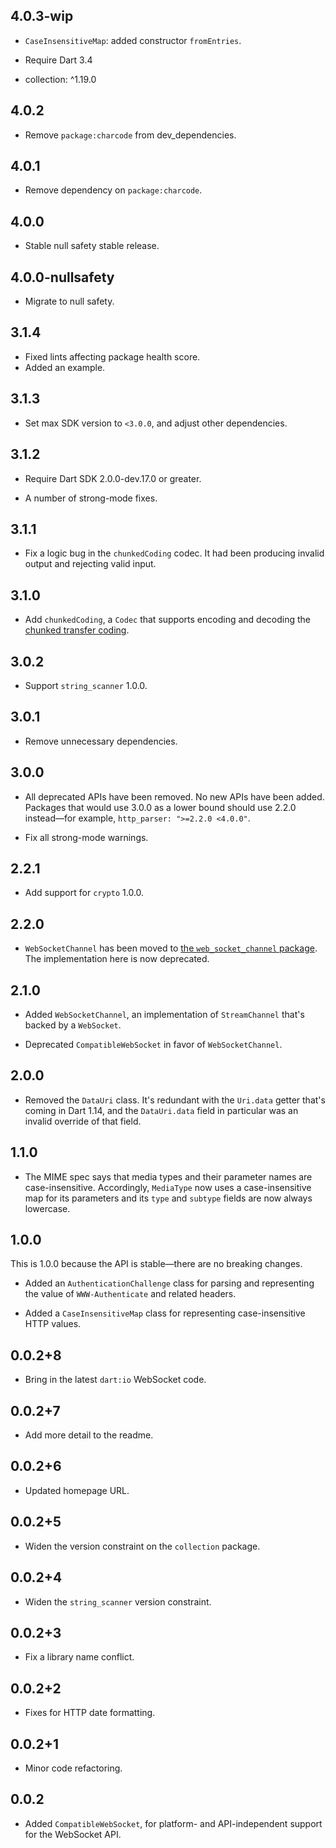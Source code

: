 ## 4.0.3-wip

* `CaseInsensitiveMap`: added constructor `fromEntries`.

* Require Dart 3.4

* collection: ^1.19.0

## 4.0.2

* Remove `package:charcode` from dev_dependencies.

## 4.0.1

* Remove dependency on `package:charcode`.

## 4.0.0

* Stable null safety stable release.

## 4.0.0-nullsafety

* Migrate to null safety.

## 3.1.4

* Fixed lints affecting package health score.
* Added an example.

## 3.1.3

* Set max SDK version to `<3.0.0`, and adjust other dependencies.

## 3.1.2

* Require Dart SDK 2.0.0-dev.17.0 or greater.

* A number of strong-mode fixes.

## 3.1.1

* Fix a logic bug in the `chunkedCoding` codec. It had been producing invalid
  output and rejecting valid input.

## 3.1.0

* Add `chunkedCoding`, a `Codec` that supports encoding and decoding the
  [chunked transfer coding][].

[chunked transfer coding]: https://www.w3.org/Protocols/rfc2616/rfc2616-sec3.html#sec3.6.1

## 3.0.2

* Support `string_scanner` 1.0.0.

## 3.0.1

* Remove unnecessary dependencies.

## 3.0.0

* All deprecated APIs have been removed. No new APIs have been added. Packages
  that would use 3.0.0 as a lower bound should use 2.2.0 instead—for example,
  `http_parser: ">=2.2.0 <4.0.0"`.

* Fix all strong-mode warnings.

## 2.2.1

* Add support for `crypto` 1.0.0.

## 2.2.0

* `WebSocketChannel` has been moved to
  [the `web_socket_channel` package][web_socket_channel]. The implementation
  here is now deprecated.

[web_socket_channel]: https://pub.dev/packages/web_socket_channel

## 2.1.0

* Added `WebSocketChannel`, an implementation of `StreamChannel` that's backed
  by a `WebSocket`.

* Deprecated `CompatibleWebSocket` in favor of `WebSocketChannel`.

## 2.0.0

* Removed the `DataUri` class. It's redundant with the `Uri.data` getter that's
  coming in Dart 1.14, and the `DataUri.data` field in particular was an invalid
  override of that field.

## 1.1.0

* The MIME spec says that media types and their parameter names are
  case-insensitive. Accordingly, `MediaType` now uses a case-insensitive map for
  its parameters and its `type` and `subtype` fields are now always lowercase.

## 1.0.0

This is 1.0.0 because the API is stable—there are no breaking changes.

* Added an `AuthenticationChallenge` class for parsing and representing the
  value of `WWW-Authenticate` and related headers.

* Added a `CaseInsensitiveMap` class for representing case-insensitive HTTP
  values.

## 0.0.2+8

* Bring in the latest `dart:io` WebSocket code.

## 0.0.2+7

* Add more detail to the readme.

## 0.0.2+6

* Updated homepage URL.

## 0.0.2+5

* Widen the version constraint on the `collection` package.

## 0.0.2+4

* Widen the `string_scanner` version constraint.

## 0.0.2+3

* Fix a library name conflict.

## 0.0.2+2

* Fixes for HTTP date formatting.

## 0.0.2+1

* Minor code refactoring.

## 0.0.2

* Added `CompatibleWebSocket`, for platform- and API-independent support for the
  WebSocket API.
